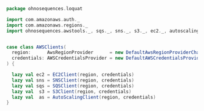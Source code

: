 
```scala
package ohnosequences.loquat

import com.amazonaws.auth._
import com.amazonaws.regions._
import ohnosequences.awstools._, sqs._, sns._, s3._, ec2._, autoscaling._, regions._


case class AWSClients(
  region:      AwsRegionProvider      = new DefaultAwsRegionProviderChain(),
  credentials: AWSCredentialsProvider = new DefaultAWSCredentialsProviderChain()
) {

  lazy val ec2 = EC2Client(region, credentials)
  lazy val sns = SNSClient(region, credentials)
  lazy val sqs = SQSClient(region, credentials)
  lazy val  s3 = S3Client(region, credentials)
  lazy val  as = AutoScalingClient(region, credentials)
}

```




[main/scala/ohnosequences/loquat/configs/autoscaling.scala]: autoscaling.scala.md
[main/scala/ohnosequences/loquat/configs/awsClients.scala]: awsClients.scala.md
[main/scala/ohnosequences/loquat/configs/general.scala]: general.scala.md
[main/scala/ohnosequences/loquat/configs/loquat.scala]: loquat.scala.md
[main/scala/ohnosequences/loquat/configs/resources.scala]: resources.scala.md
[main/scala/ohnosequences/loquat/configs/termination.scala]: termination.scala.md
[main/scala/ohnosequences/loquat/configs/user.scala]: user.scala.md
[main/scala/ohnosequences/loquat/dataMappings.scala]: ../dataMappings.scala.md
[main/scala/ohnosequences/loquat/dataProcessing.scala]: ../dataProcessing.scala.md
[main/scala/ohnosequences/loquat/logger.scala]: ../logger.scala.md
[main/scala/ohnosequences/loquat/loquats.scala]: ../loquats.scala.md
[main/scala/ohnosequences/loquat/manager.scala]: ../manager.scala.md
[main/scala/ohnosequences/loquat/terminator.scala]: ../terminator.scala.md
[main/scala/ohnosequences/loquat/utils.scala]: ../utils.scala.md
[main/scala/ohnosequences/loquat/worker.scala]: ../worker.scala.md
[test/scala/ohnosequences/loquat/test/config.scala]: ../../../../../test/scala/ohnosequences/loquat/test/config.scala.md
[test/scala/ohnosequences/loquat/test/data.scala]: ../../../../../test/scala/ohnosequences/loquat/test/data.scala.md
[test/scala/ohnosequences/loquat/test/dataMappings.scala]: ../../../../../test/scala/ohnosequences/loquat/test/dataMappings.scala.md
[test/scala/ohnosequences/loquat/test/dataProcessing.scala]: ../../../../../test/scala/ohnosequences/loquat/test/dataProcessing.scala.md
[test/scala/ohnosequences/loquat/test/md5.scala]: ../../../../../test/scala/ohnosequences/loquat/test/md5.scala.md